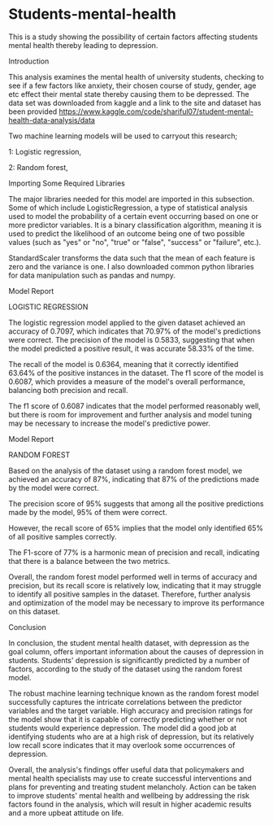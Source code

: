 # Students-mental-health
This is a study showing the possibility of certain factors affecting students mental health thereby leading to depression.

Introduction

This analysis examines the mental health of university students, 
checking to see if a few factors like anxiety, their chosen course of study, gender, 
age etc effect their mental state thereby causing them to be depressed. 
The data set was downloaded from kaggle and a link to the site and dataset has been provided
https://www.kaggle.com/code/shariful07/student-mental-health-data-analysis/data

Two machine learning models will be used to carryout this research;

1: Logistic regression,

2: Random forest,

Importing Some Required Libraries

The major libraries needed for this model are imported in this subsection. Some of which include LogisticRegression, 
a type of statistical analysis used to model the probability of a certain event occurring based on one or more predictor variables. 
It is a binary classification algorithm, meaning it is used to predict the likelihood of an outcome being one of two possible values 
(such as "yes" or "no", "true" or "false", "success" or "failure", etc.).

StandardScaler transforms the data such that the mean of each feature is zero and the variance is one.
I also downloaded common python libraries for data manipulation such as pandas and numpy.

Model Report

LOGISTIC REGRESSION

The logistic regression model applied to the given dataset achieved an accuracy of 0.7097,
which indicates that 70.97% of the model's predictions were correct. The precision of the model is 0.5833, 
suggesting that when the model predicted a positive result, it was accurate 58.33% of the time.

The recall of the model is 0.6364, meaning that it correctly identified 63.64% of the positive instances in the dataset. 
The f1 score of the model is 0.6087, which provides a measure of the model's overall performance, balancing both precision and recall.

The f1 score of 0.6087 indicates that the model performed reasonably well, but there is room for 
improvement and further analysis and model tuning may be necessary to increase the model's predictive power.

Model Report

RANDOM FOREST

Based on the analysis of the dataset using a random forest model, we achieved an accuracy of 87%, 
indicating that 87% of the predictions made by the model were correct.

The precision score of 95% suggests that among all the positive predictions made by the model, 95% of them were correct.

However, the recall score of 65% implies that the model only identified 65% of all positive samples correctly.

The F1-score of 77% is a harmonic mean of precision and recall, indicating that there is a balance between the two metrics.

Overall, the random forest model performed well in terms of accuracy and precision, but its recall score is relatively low, 
indicating that it may struggle to identify all positive samples in the dataset. 
Therefore, further analysis and optimization of the model may be necessary to improve its performance on this dataset.

Conclusion

In conclusion, the student mental health dataset, with depression as the goal column, 
offers important information about the causes of depression in students. Students' depression 
is significantly predicted by a number of factors, according to the study of the dataset using the random forest model.

The robust machine learning technique known as the random forest model successfully captures the
intricate correlations between the predictor variables and the target variable. High accuracy and
precision ratings for the model show that it is capable of correctly predicting whether or not students 
would experience depression. The model did a good job at identifying students who are at a high risk of 
depression, but its relatively low recall score indicates that it may overlook some occurrences of depression.

Overall, the analysis's findings offer useful data that policymakers and mental health specialists may use to 
create successful interventions and plans for preventing and treating student melancholy. 
Action can be taken to improve students' mental health and wellbeing by addressing the risk factors found in the analysis, 
which will result in higher academic results and a more upbeat attitude on life.




